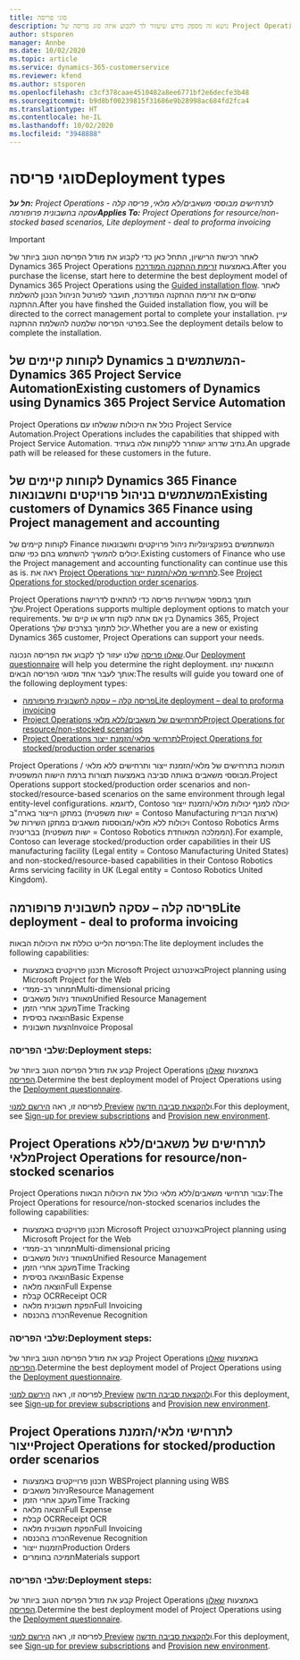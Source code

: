 ```yaml
---
title: סוגי פריסה
description: נושא זה מספק מידע שיעזור לך לקבוע איזה סוג פריסה של Project Operations מתאים לחברה שלך.
author: stsporen
manager: Annbe
ms.date: 10/02/2020
ms.topic: article
ms.service: dynamics-365-customerservice
ms.reviewer: kfend
ms.author: stsporen
ms.openlocfilehash: c3cf378caae4510482a8ee6771bf2e6decfe3b48
ms.sourcegitcommit: b9d8bf00239815f31686e9b28998ac684fd2fca4
ms.translationtype: HT
ms.contentlocale: he-IL
ms.lasthandoff: 10/02/2020
ms.locfileid: "3948888"
---
```

# <a name="deployment-types"></a><span data-ttu-id="df33f-103">סוגי פריסה</span><span class="sxs-lookup"><span data-stu-id="df33f-103">Deployment types</span></span>

<span data-ttu-id="df33f-104">_**חל על:** Project Operations לתרחישים מבוססי משאבים/לא מלאי, פריסה קלה - עסקה בחשבונית פרופורמה_</span><span class="sxs-lookup"><span data-stu-id="df33f-104">_**Applies To:** Project Operations for resource/non-stocked based scenarios, Lite deployment - deal to proforma invoicing_</span></span>

> [!IMPORTANT]
> <span data-ttu-id="df33f-105">לאחר רכישת הרישיון, התחל כאן כדי לקבוע את מודל הפריסה הטוב ביותר של Dynamics 365 Project Operations באמצעות [זרימת ההתקנה המודרכת](https://aka.ms/provisionprojectoperations).</span><span class="sxs-lookup"><span data-stu-id="df33f-105">After you purchase the license, start here to determine the best deployment model of Dynamics 365 Project Operations using the [Guided installation flow](https://aka.ms/provisionprojectoperations).</span></span>
> <span data-ttu-id="df33f-106">לאחר שתסיים את זרימת ההתקנה המודרכת, תועבר לפורטל הניהול הנכון להשלמת ההתקנה.</span><span class="sxs-lookup"><span data-stu-id="df33f-106">After you have finshed the Guided installation flow, you will be directed to the correct management portal to complete your installation.</span></span> <span data-ttu-id="df33f-107">עיין בפרטי הפריסה שלמטה להשלמת ההתקנה.</span><span class="sxs-lookup"><span data-stu-id="df33f-107">See the deployment details below to complete the installation.</span></span>


## <a name="existing-customers-of-dynamics-using-dynamics-365-project-service-automation"></a><span data-ttu-id="df33f-108">לקוחות קיימים של Dynamics המשתמשים ב-Dynamics 365 Project Service Automation</span><span class="sxs-lookup"><span data-stu-id="df33f-108">Existing customers of Dynamics using Dynamics 365 Project Service Automation</span></span>
<span data-ttu-id="df33f-109">Project Operations כולל את היכולות שנשלחו עם Project Service Automation.</span><span class="sxs-lookup"><span data-stu-id="df33f-109">Project Operations includes the capabilities that shipped with Project Service Automation.</span></span> <span data-ttu-id="df33f-110">נתיב שדרוג ישוחרר ללקוחות אלה בעתיד.</span><span class="sxs-lookup"><span data-stu-id="df33f-110">An upgrade path will be released for these customers in the future.</span></span>

## <a name="existing-customers-of-dynamics-365-finance-using-project-management-and-accounting"></a><span data-ttu-id="df33f-111">לקוחות קיימים של Dynamics 365 Finance המשתמשים בניהול פרויקטים וחשבונאות</span><span class="sxs-lookup"><span data-stu-id="df33f-111">Existing customers of Dynamics 365 Finance using Project management and accounting</span></span> 

<span data-ttu-id="df33f-112">לקוחות קיימים של Finance המשתמשים בפונקציונליות ניהול פרויקטים וחשבונאות יכולים להמשיך להשתמש בהם כפי שהם.</span><span class="sxs-lookup"><span data-stu-id="df33f-112">Existing customers of Finance who use the Project management and accounting functionality can continue use this as is.</span></span> <span data-ttu-id="df33f-113">ראה את [Project Operations לתרחישי מלאי/הזמנת ייצור](#pma).</span><span class="sxs-lookup"><span data-stu-id="df33f-113">See [Project Operations for stocked/production order scenarios](#pma).</span></span>

<span data-ttu-id="df33f-114">Project Operations תומך במספר אפשרויות פריסה כדי להתאים לדרישות שלך.</span><span class="sxs-lookup"><span data-stu-id="df33f-114">Project Operations supports multiple deployment options to match your requirements.</span></span> <span data-ttu-id="df33f-115">בין אם אתה לקוח חדש או קיים של Dynamics 365, ‏Project Operations יכול לתמוך בצרכים שלך.</span><span class="sxs-lookup"><span data-stu-id="df33f-115">Whether you are a new or existing Dynamics 365 customer, Project Operations can support your needs.</span></span>

<span data-ttu-id="df33f-116">[שאלון פריסה](https://aka.ms/provisionprojectoperations) שלנו יעזור לך לקבוע את הפריסה הנכונה.</span><span class="sxs-lookup"><span data-stu-id="df33f-116">Our [Deployment questionnaire](https://aka.ms/provisionprojectoperations) will help you determine the right deployment.</span></span> <span data-ttu-id="df33f-117">התוצאות ינחו אותך לעבר אחד מסוגי הפריסה הבאים:</span><span class="sxs-lookup"><span data-stu-id="df33f-117">The results will guide you toward one of the following deployment types:</span></span>

- [<span data-ttu-id="df33f-118">פריסה קלה – עסקה לחשבונית פרופורמה</span><span class="sxs-lookup"><span data-stu-id="df33f-118">Lite deployment – deal to proforma invoicing</span></span>](#lite)
- [<span data-ttu-id="df33f-119">Project Operations לתרחישים של משאבים/ללא מלאי</span><span class="sxs-lookup"><span data-stu-id="df33f-119">Project Operations for resource/non-stocked scenarios</span></span>](#integrated)
- [<span data-ttu-id="df33f-120">Project Operations לתרחישי מלאי/הזמנת ייצור</span><span class="sxs-lookup"><span data-stu-id="df33f-120">Project Operations for stocked/production order scenarios</span></span>](#pma)

<span data-ttu-id="df33f-121">Project Operations תומכות בתרחישים של מלאי/הזמנת ייצור ותרחישים ללא מלאי / מבוססי משאבים באותה סביבה באמצעות תצורות ברמת הישות המשפטית.</span><span class="sxs-lookup"><span data-stu-id="df33f-121">Project Operations support stocked/production order scenarios and non-stocked/resource-based scenarios on the same environment through legal entity-level configurations.</span></span> <span data-ttu-id="df33f-122">לדוגמא, Contoso יכולה למנף יכולות מלאי/הזמנת ייצור במתקן הייצור בארה"ב (ישות משפטית = Contoso Manufacturing ארצות הברית) ויכולות ללא מלאי/מבוססות משאבים במתקן השירות של Contoso Robotics Arms בבריטניה (ישות משפטית = Contoso Robotics הממלכה המאוחדת).</span><span class="sxs-lookup"><span data-stu-id="df33f-122">For example, Contoso can leverage stocked/production order capabilities in their US manufacturing facility (Legal entity = Contoso Manufacturing United States) and non-stocked/resource-based capabilities in their Contoso Robotics Arms servicing facility in UK (Legal entity = Contoso Robotics United Kingdom).</span></span>

## <a name="a-namelitelite-deployment---deal-to-proforma-invoicing"></a><span data-ttu-id="df33f-123"><a name="lite"><a/>פריסה קלה – עסקה לחשבונית פרופורמה</span><span class="sxs-lookup"><span data-stu-id="df33f-123"><a name="lite"><a/>Lite deployment - deal to proforma invoicing</span></span>
<span data-ttu-id="df33f-124">הפריסת הלייט כוללת את היכולות הבאות:</span><span class="sxs-lookup"><span data-stu-id="df33f-124">The lite deployment includes the following capabilities:</span></span>

- <span data-ttu-id="df33f-125">תכנון פרויקטים באמצעות Microsoft Project באינטרנט</span><span class="sxs-lookup"><span data-stu-id="df33f-125">Project planning using Microsoft Project for the Web</span></span>
- <span data-ttu-id="df33f-126">תמחור רב-ממדי</span><span class="sxs-lookup"><span data-stu-id="df33f-126">Multi-dimensional pricing</span></span>
- <span data-ttu-id="df33f-127">מאוחד ניהול משאבים</span><span class="sxs-lookup"><span data-stu-id="df33f-127">Unified Resource Management</span></span>
- <span data-ttu-id="df33f-128">מעקב אחרי הזמן</span><span class="sxs-lookup"><span data-stu-id="df33f-128">Time Tracking</span></span>
- <span data-ttu-id="df33f-129">הוצאה בסיסית</span><span class="sxs-lookup"><span data-stu-id="df33f-129">Basic Expense</span></span>
- <span data-ttu-id="df33f-130">הצעת חשבונית</span><span class="sxs-lookup"><span data-stu-id="df33f-130">Invoice Proposal</span></span>

### <a name="deployment-steps"></a><span data-ttu-id="df33f-131">שלבי הפריסה:</span><span class="sxs-lookup"><span data-stu-id="df33f-131">Deployment steps:</span></span>
<span data-ttu-id="df33f-132">קבע את מודל הפריסה הטוב ביותר של Project Operations באמצעות [שאלון הפריסה](https://aka.ms/provisionprojectoperations).</span><span class="sxs-lookup"><span data-stu-id="df33f-132">Determine the best deployment model of Project Operations using the [Deployment questionnaire](https://aka.ms/provisionprojectoperations).</span></span>

<span data-ttu-id="df33f-133">לפריסה זו, ראה [הירשם למנוי Preview](lite-preview-subscription-sign-up.md) ו[להקצאת סביבה חדשה](lite-deployment.md).</span><span class="sxs-lookup"><span data-stu-id="df33f-133">For this deployment, see [Sign-up for preview subscriptions](lite-preview-subscription-sign-up.md) and [Provision new environment](lite-deployment.md).</span></span> 


## <a name="a-nameintegratedproject-operations-for-resourcenon-stocked-scenarios"></a><span data-ttu-id="df33f-134"><a name="integrated"><a/>Project Operations לתרחישים של משאבים/ללא מלאי</span><span class="sxs-lookup"><span data-stu-id="df33f-134"><a name="integrated"><a/>Project Operations for resource/non-stocked scenarios</span></span>
<span data-ttu-id="df33f-135">Project Operations עבור תרחישי משאבים/ללא מלאי כולל את היכולות הבאות:</span><span class="sxs-lookup"><span data-stu-id="df33f-135">The Project Operations for resource/non-stocked scenarios includes the following capabilities:</span></span>
  
- <span data-ttu-id="df33f-136">תכנון פרויקטים באמצעות Microsoft Project באינטרנט</span><span class="sxs-lookup"><span data-stu-id="df33f-136">Project planning using Microsoft Project for the Web</span></span>
- <span data-ttu-id="df33f-137">תמחור רב-ממדי</span><span class="sxs-lookup"><span data-stu-id="df33f-137">Multi-dimensional pricing</span></span>
- <span data-ttu-id="df33f-138">מאוחד ניהול משאבים</span><span class="sxs-lookup"><span data-stu-id="df33f-138">Unified Resource Management</span></span>
- <span data-ttu-id="df33f-139">מעקב אחרי הזמן</span><span class="sxs-lookup"><span data-stu-id="df33f-139">Time Tracking</span></span>
- <span data-ttu-id="df33f-140">הוצאה בסיסית</span><span class="sxs-lookup"><span data-stu-id="df33f-140">Basic Expense</span></span>
- <span data-ttu-id="df33f-141">הוצאה מלאה</span><span class="sxs-lookup"><span data-stu-id="df33f-141">Full Expense</span></span>
- <span data-ttu-id="df33f-142">קבלת OCR</span><span class="sxs-lookup"><span data-stu-id="df33f-142">Receipt OCR</span></span>
- <span data-ttu-id="df33f-143">הפקת חשבונית מלאה</span><span class="sxs-lookup"><span data-stu-id="df33f-143">Full Invoicing</span></span>
- <span data-ttu-id="df33f-144">הכרה בהכנסה</span><span class="sxs-lookup"><span data-stu-id="df33f-144">Revenue Recognition</span></span>

### <a name="deployment-steps"></a><span data-ttu-id="df33f-145">שלבי הפריסה:</span><span class="sxs-lookup"><span data-stu-id="df33f-145">Deployment steps:</span></span>
<span data-ttu-id="df33f-146">קבע את מודל הפריסה הטוב ביותר של Project Operations באמצעות [שאלון הפריסה](https://aka.ms/provisionprojectoperations).</span><span class="sxs-lookup"><span data-stu-id="df33f-146">Determine the best deployment model of Project Operations using the [Deployment questionnaire](https://aka.ms/provisionprojectoperations).</span></span>

<span data-ttu-id="df33f-147">לפריסה זו, ראה [הירשם למנוי Preview](resource-sign-up-preview-subscription.md) ו[להקצאת סביבה חדשה](resource-provision-new-environment.md).</span><span class="sxs-lookup"><span data-stu-id="df33f-147">For this deployment, see [Sign-up for preview subscriptions](resource-sign-up-preview-subscription.md) and [Provision new environment](resource-provision-new-environment.md).</span></span> 


## <a name="project-operations-for-stockedproduction-order-scenarios"></a><a name="pma"></a><span data-ttu-id="df33f-148">Project Operations לתרחישי מלאי/הזמנת ייצור</span><span class="sxs-lookup"><span data-stu-id="df33f-148">Project Operations for stocked/production order scenarios</span></span>

- <span data-ttu-id="df33f-149">תכנון פרוייקטים באמצעות WBS</span><span class="sxs-lookup"><span data-stu-id="df33f-149">Project planning using WBS</span></span>
- <span data-ttu-id="df33f-150">ניהול משאבים</span><span class="sxs-lookup"><span data-stu-id="df33f-150">Resource Management</span></span>
- <span data-ttu-id="df33f-151">מעקב אחרי הזמן</span><span class="sxs-lookup"><span data-stu-id="df33f-151">Time Tracking</span></span>
- <span data-ttu-id="df33f-152">הוצאה מלאה</span><span class="sxs-lookup"><span data-stu-id="df33f-152">Full Expense</span></span>
- <span data-ttu-id="df33f-153">קבלת OCR</span><span class="sxs-lookup"><span data-stu-id="df33f-153">Receipt OCR</span></span>
- <span data-ttu-id="df33f-154">הפקת חשבונית מלאה</span><span class="sxs-lookup"><span data-stu-id="df33f-154">Full Invoicing</span></span>
- <span data-ttu-id="df33f-155">הכרה בהכנסה</span><span class="sxs-lookup"><span data-stu-id="df33f-155">Revenue Recognition</span></span>
- <span data-ttu-id="df33f-156">הזמנות ייצור</span><span class="sxs-lookup"><span data-stu-id="df33f-156">Production Orders</span></span>
- <span data-ttu-id="df33f-157">תמיכה בחומרים</span><span class="sxs-lookup"><span data-stu-id="df33f-157">Materials support</span></span>

### <a name="deployment-steps"></a><span data-ttu-id="df33f-158">שלבי הפריסה:</span><span class="sxs-lookup"><span data-stu-id="df33f-158">Deployment steps:</span></span>
<span data-ttu-id="df33f-159">קבע את מודל הפריסה הטוב ביותר של Project Operations באמצעות [שאלון הפריסה](https://aka.ms/provisionprojectoperations).</span><span class="sxs-lookup"><span data-stu-id="df33f-159">Determine the best deployment model of Project Operations using the [Deployment questionnaire](https://aka.ms/provisionprojectoperations).</span></span>

<span data-ttu-id="df33f-160">לפריסה זו, ראה [הירשם למנוי Preview](https://docs.microsoft.com/dynamics365/fin-ops-core/dev-itpro/dev-tools/sign-up-preview-subscription?toc=/dynamics365/finance/toc.json) ו[להקצאת סביבה חדשה](https://docs.microsoft.com/dynamics365/fin-ops-core/dev-itpro/deployment/deploy-demo-environment?toc=/dynamics365/finance/toc.json).</span><span class="sxs-lookup"><span data-stu-id="df33f-160">For this deployment, see [Sign-up for preview subscriptions](https://docs.microsoft.com/dynamics365/fin-ops-core/dev-itpro/dev-tools/sign-up-preview-subscription?toc=/dynamics365/finance/toc.json) and [Provision new environment](https://docs.microsoft.com/dynamics365/fin-ops-core/dev-itpro/deployment/deploy-demo-environment?toc=/dynamics365/finance/toc.json).</span></span> 



